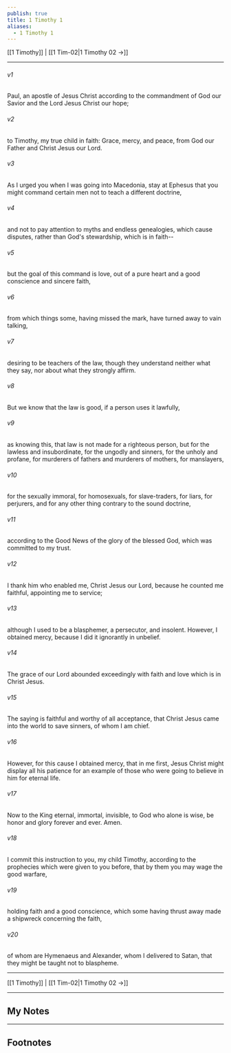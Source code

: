 ```yaml
---
publish: true
title: 1 Timothy 1
aliases:
  - 1 Timothy 1
---
```


[[1 Timothy]] | [[1 Tim-02|1 Timothy 02 →]]
***



###### v1 
Paul, an apostle of Jesus Christ according to the commandment of God our Savior and the Lord Jesus Christ our hope; 

###### v2 
to Timothy, my true child in faith: Grace, mercy, and peace, from God our Father and Christ Jesus our Lord. 

###### v3 
As I urged you when I was going into Macedonia, stay at Ephesus that you might command certain men not to teach a different doctrine, 

###### v4 
and not to pay attention to myths and endless genealogies, which cause disputes, rather than God's stewardship, which is in faith-- 

###### v5 
but the goal of this command is love, out of a pure heart and a good conscience and sincere faith, 

###### v6 
from which things some, having missed the mark, have turned away to vain talking, 

###### v7 
desiring to be teachers of the law, though they understand neither what they say, nor about what they strongly affirm. 

###### v8 
But we know that the law is good, if a person uses it lawfully, 

###### v9 
as knowing this, that law is not made for a righteous person, but for the lawless and insubordinate, for the ungodly and sinners, for the unholy and profane, for murderers of fathers and murderers of mothers, for manslayers, 

###### v10 
for the sexually immoral, for homosexuals, for slave-traders, for liars, for perjurers, and for any other thing contrary to the sound doctrine, 

###### v11 
according to the Good News of the glory of the blessed God, which was committed to my trust. 

###### v12 
I thank him who enabled me, Christ Jesus our Lord, because he counted me faithful, appointing me to service; 

###### v13 
although I used to be a blasphemer, a persecutor, and insolent. However, I obtained mercy, because I did it ignorantly in unbelief. 

###### v14 
The grace of our Lord abounded exceedingly with faith and love which is in Christ Jesus. 

###### v15 
The saying is faithful and worthy of all acceptance, that Christ Jesus came into the world to save sinners, of whom I am chief. 

###### v16 
However, for this cause I obtained mercy, that in me first, Jesus Christ might display all his patience for an example of those who were going to believe in him for eternal life. 

###### v17 
Now to the King eternal, immortal, invisible, to God who alone is wise, be honor and glory forever and ever. Amen. 

###### v18 
I commit this instruction to you, my child Timothy, according to the prophecies which were given to you before, that by them you may wage the good warfare, 

###### v19 
holding faith and a good conscience, which some having thrust away made a shipwreck concerning the faith, 

###### v20 
of whom are Hymenaeus and Alexander, whom I delivered to Satan, that they might be taught not to blaspheme.

***
[[1 Timothy]] | [[1 Tim-02|1 Timothy 02 →]]

---
## My Notes

---
## Footnotes